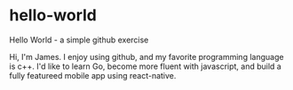 # hello-world
Hello World - a simple github exercise

Hi, I'm James. I enjoy using github, and my favorite programming language is c++. I'd like to learn Go, become more fluent with javascript, and build a fully featureed mobile app using react-native. 
